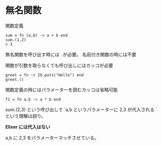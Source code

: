 # 無名関数

関数定義

```elixer
sum = fn (a,b) -> a + b end
sum.(1,2)
> 3
```

無名関数を呼び出す時には `.`が必要。
名前付き関数の時には不要

関数が引数を取らなくても呼び出しにはカッコが必要

```elixer
greet = fn -> IO.puts("Hello") end
greet.()
```

関数定義の時にはパラメーターを囲むカッコは省略可能

```elixer
f1 = fn a,b -> a * b end
```

sum.(2,3) という呼び出しで `a,b というパラメーターに 2,3 が代入される｀　という理解は誤り。

**Elixer には代入はない**

a,b に 2,3 をパラメーターマッチさせている。
